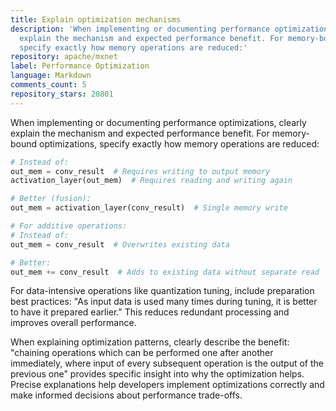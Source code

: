 ```yaml
---
title: Explain optimization mechanisms
description: 'When implementing or documenting performance optimizations, clearly
  explain the mechanism and expected performance benefit. For memory-bound optimizations,
  specify exactly how memory operations are reduced:'
repository: apache/mxnet
label: Performance Optimization
language: Markdown
comments_count: 5
repository_stars: 20801
---
```


When implementing or documenting performance optimizations, clearly explain the mechanism and expected performance benefit. For memory-bound optimizations, specify exactly how memory operations are reduced:

```python
# Instead of:
out_mem = conv_result  # Requires writing to output memory
activation_layer(out_mem)  # Requires reading and writing again

# Better (fusion):
out_mem = activation_layer(conv_result)  # Single memory write

# For additive operations:
# Instead of:
out_mem = conv_result  # Overwrites existing data

# Better:
out_mem += conv_result  # Adds to existing data without separate read
```

For data-intensive operations like quantization tuning, include preparation best practices: "As input data is used many times during tuning, it is better to have it prepared earlier." This reduces redundant processing and improves overall performance.

When explaining optimization patterns, clearly describe the benefit: "chaining operations which can be performed one after another immediately, where input of every subsequent operation is the output of the previous one" provides specific insight into why the optimization helps. Precise explanations help developers implement optimizations correctly and make informed decisions about performance trade-offs.
